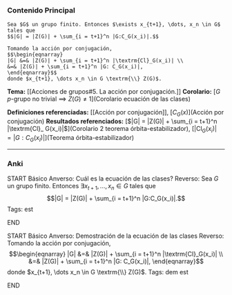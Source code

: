 ### Contenido Principal

```ad-theorem
Sea $G$ un grupo finito. Entonces $\exists x_{t+1}, \dots, x_n \in G$ tales que
$$|G| = |Z(G)| + \sum_{i = t+1}^n |G:C_G(x_i)|.$$
```

```ad-proof
Tomando la acción por conjugación,
$$\begin{eqnarray}
|G| &=& |Z(G)| + \sum_{i = t+1}^n |\textrm{Cl}_G(x_i)| \\
&=& |Z(G)| + \sum_{i = t+1}^n |G: C_G(x_i)|,
\end{eqnarray}$$
donde $x_{t+1}, \dots x_n \in G \textrm{\\} Z(G)$.
```

**Tema:** [[Acciones de grupos#5. La acción por conjugación.]]
**Corolario:** [$G$ $p$-grupo no trivial $\implies$ $Z(G) \neq 1$](Corolario ecuación de las clases)

**Definiciones referenciadas:** [[Acción por conjugación]], [$C_G(x)$](Acción por conjugación)
**Resultados referenciados:** [$|G| = |Z(G)| + \sum_{i = t+1}^n |\textrm{Cl}_ G(x_i)|$](Corolario 2 teorema órbita-estabilizador), [$|\textrm{Cl}_ G(x_i)| = |G: C_G(x_I)|$](Teorema órbita-estabilizador)

---
### Anki

START
Básico
Anverso: Cuál es la ecuación de las clases?
Reverso: Sea $G$ un grupo finito. Entonces $\exists x_{t+1}, \dots, x_n \in G$ tales que
$$|G| = |Z(G)| + \sum_{i = t+1}^n |G:C_G(x_i)|.$$
Tags: est
<!--ID: 1731931805001-->
END

START
Básico
Anverso: Demostración de la ecuación de las clases
Reverso: Tomando la acción por conjugación,
$$\begin{eqnarray}
|G| &=& |Z(G)| + \sum_{i = t+1}^n |\textrm{Cl}_G(x_i)| \\
&=& |Z(G)| + \sum_{i = t+1}^n |G: C_G(x_i)|,
\end{eqnarray}$$
donde $x_{t+1}, \dots x_n \in G \textrm{\\} Z(G)$.
Tags: dem est
<!--ID: 1731931805009-->
END

